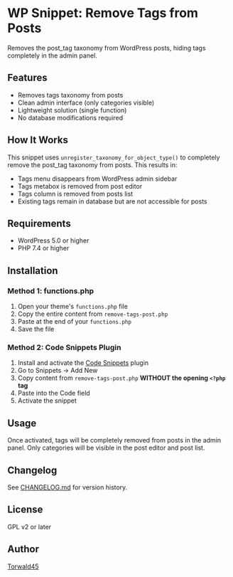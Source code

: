 # WP Snippet: Remove Tags from Posts

Removes the post_tag taxonomy from WordPress posts, hiding tags completely in the admin panel.

## Features

- Removes tags taxonomy from posts
- Clean admin interface (only categories visible)
- Lightweight solution (single function)
- No database modifications required

## How It Works

This snippet uses `unregister_taxonomy_for_object_type()` to completely remove the post_tag taxonomy from posts. This results in:

- Tags menu disappears from WordPress admin sidebar
- Tags metabox is removed from post editor
- Tags column is removed from posts list
- Existing tags remain in database but are not accessible for posts

## Requirements

- WordPress 5.0 or higher
- PHP 7.4 or higher

## Installation

### Method 1: functions.php

1. Open your theme's `functions.php` file
2. Copy the entire content from `remove-tags-post.php`
3. Paste at the end of your `functions.php`
4. Save the file

### Method 2: Code Snippets Plugin

1. Install and activate the [Code Snippets](https://wordpress.org/plugins/code-snippets/) plugin
2. Go to Snippets → Add New
3. Copy content from `remove-tags-post.php` **WITHOUT the opening `<?php` tag**
4. Paste into the Code field
5. Activate the snippet

## Usage

Once activated, tags will be completely removed from posts in the admin panel. Only categories will be visible in the post editor and post list.

## Changelog

See [CHANGELOG.md](CHANGELOG.md) for version history.

## License

GPL v2 or later

## Author

[Torwald45](https://github.com/Torwald45)
